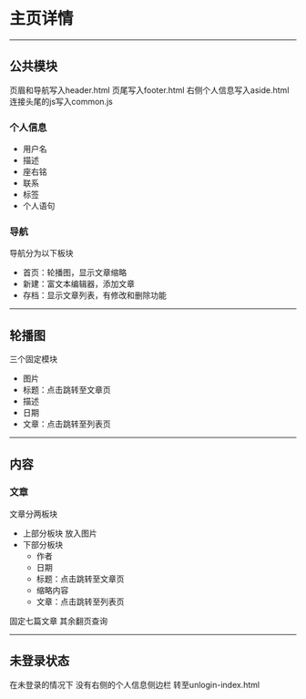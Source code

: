# 主页详情

***

## 公共模块

页眉和导航写入header.html
页尾写入footer.html
右侧个人信息写入aside.html
连接头尾的js写入common.js

### 个人信息

* 用户名
* 描述
* 座右铭
* 联系
* 标签
* 个人语句

### 导航

导航分为以下板块

* 首页：轮播图，显示文章缩略
* 新建：富文本编辑器，添加文章
* 存档：显示文章列表，有修改和删除功能

***

## 轮播图

三个固定模块

* 图片
* 标题：点击跳转至文章页
* 描述
* 日期
* 文章：点击跳转至列表页

***

## 内容

### 文章

文章分两板块

* 上部分板块 放入图片
* 下部分板块
  * 作者
  * 日期
  * 标题：点击跳转至文章页
  * 缩略内容
  * 文章：点击跳转至列表页

固定七篇文章
其余翻页查询

***

## 未登录状态

在未登录的情况下 没有右侧的个人信息侧边栏
转至unlogin-index.html